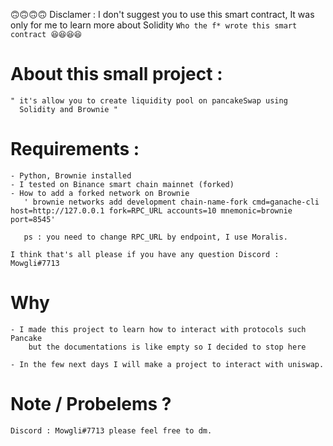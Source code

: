 🙃🙃🙃🙃 Disclamer : I don't suggest you to use this smart contract, It was only for me to learn more about Solidity ` Who the f* wrote this smart contract 😆😆😆😆 `

# About this small project :

    " it's allow you to create liquidity pool on pancakeSwap using 
      Solidity and Brownie "


# Requirements :

    - Python, Brownie installed
    - I tested on Binance smart chain mainnet (forked) 
    - How to add a forked network on Brownie
       ' brownie networks add development chain-name-fork cmd=ganache-cli host=http://127.0.0.1 fork=RPC_URL accounts=10 mnemonic=brownie port=8545'

       ps : you need to change RPC_URL by endpoint, I use Moralis.

    I think that's all please if you have any question Discord : Mowgli#7713

# Why
    - I made this project to learn how to interact with protocols such Pancake 
        but the documentations is like empty so I decided to stop here

    - In the few next days I will make a project to interact with uniswap.

# Note / Probelems ?

    Discord : Mowgli#7713 please feel free to dm.
